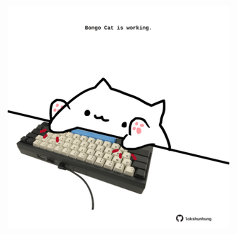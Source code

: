 <!-- built at 05/03/2023, 14:00:48 UTC -->
<p align="center">
  <img width="500" height="500" src="./ReadmeImage.svg">
</p>

